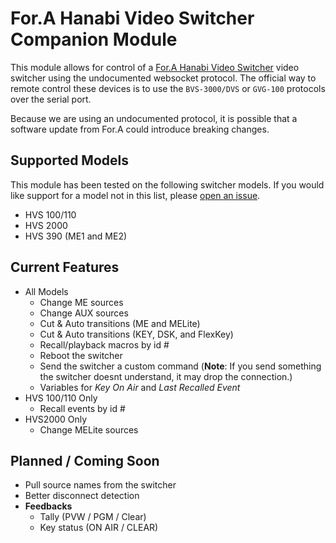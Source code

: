 # For.A Hanabi Video Switcher Companion Module

This module allows for control of a [For.A Hanabi Video Switcher](https://www.for-a.com/products/professional/switcher_p.html) video switcher using the undocumented websocket protocol. The official way to remote control these devices is to use the `BVS-3000/DVS` or `GVG-100` protocols over the serial port.

Because we are using an undocumented protocol, it is possible that a software update from For.A could introduce breaking changes.

## Supported Models

This module has been tested on the following switcher models. If you would like support for a model not in this list, please [open an issue](https://github.com/bitfocus/companion-module-fora-hvs/issues).

- HVS 100/110
- HVS 2000
- HVS 390 (ME1 and ME2)

## Current Features

- All Models
  - Change ME sources
  - Change AUX sources
  - Cut & Auto transitions (ME and MELite)
  - Cut & Auto transitions (KEY, DSK, and FlexKey)
  - Recall/playback macros by id #
  - Reboot the switcher
  - Send the switcher a custom command (**Note**: If you send something the switcher doesnt understand, it may drop the connection.)
  - Variables for _Key On Air_ and _Last Recalled Event_
- HVS 100/110 Only
  - Recall events by id #
- HVS2000 Only
  - Change MELite sources

## Planned / Coming Soon

- Pull source names from the switcher
- Better disconnect detection
- **Feedbacks**
  - Tally (PVW / PGM / Clear)
  - Key status (ON AIR / CLEAR)
